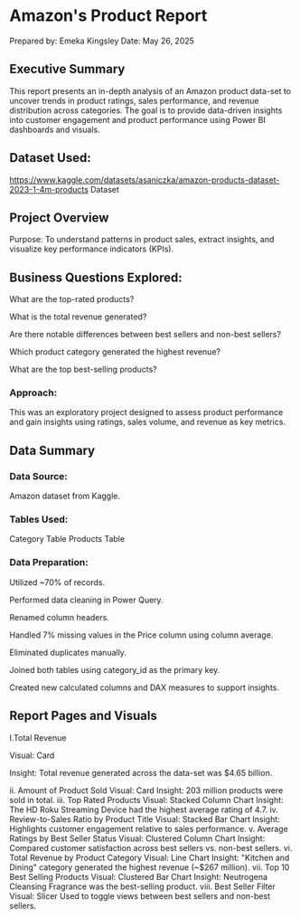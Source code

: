 # Amazon's Product Report
Prepared by: Emeka Kingsley
Date: May 26, 2025

## Executive Summary
This report presents an in-depth analysis of an Amazon product data-set to uncover trends in product ratings, sales performance, and revenue distribution across categories. The goal is to provide data-driven insights into customer engagement and product performance using Power BI dashboards and visuals.

## Dataset Used:
https://www.kaggle.com/datasets/asaniczka/amazon-products-dataset-2023-1-4m-products Dataset

## Project Overview
Purpose: To understand patterns in product sales, extract insights, and visualize key performance indicators (KPIs).

## Business Questions Explored:
What are the top-rated products?

What is the total revenue generated?

Are there notable differences between best sellers and non-best sellers?

Which product category generated the highest revenue?

What are the top best-selling products?

### Approach:
This was an exploratory project designed to assess product performance and gain insights using ratings, sales volume, and revenue as key metrics.

## Data Summary
### Data Source:
Amazon dataset from Kaggle.
### Tables Used:
Category Table
Products Table
### Data Preparation:
Utilized ~70% of records.

Performed data cleaning in Power Query.

Renamed column headers.

Handled 7% missing values in the Price column using column average.

Eliminated duplicates manually.

Joined both tables using category_id as the primary key.

Created new calculated columns and DAX measures to support insights.

## Report Pages and Visuals
I.Total Revenue

Visual: Card

Insight: Total revenue generated across the data-set was $4.65 billion.

ii. Amount of Product Sold
Visual: Card
Insight: 203 million products were sold in total.
iii. Top Rated Products
Visual: Stacked Column Chart
Insight: The HD Roku Streaming Device had the highest average rating of 4.7.
iv. Review-to-Sales Ratio by Product Title
Visual: Stacked Bar Chart
Insight: Highlights customer engagement relative to sales performance.
v. Average Ratings by Best Seller Status
Visual: Clustered Column Chart
Insight: Compared customer satisfaction across best sellers vs. non-best sellers.
vi. Total Revenue by Product Category
Visual: Line Chart
Insight: "Kitchen and Dining" category generated the highest revenue (~$267 million).
vii. Top 10 Best Selling Products
Visual: Clustered Bar Chart
Insight: Neutrogena Cleansing Fragrance was the best-selling product.
viii. Best Seller Filter
Visual: Slicer
Used to toggle views between best sellers and non-best sellers.

